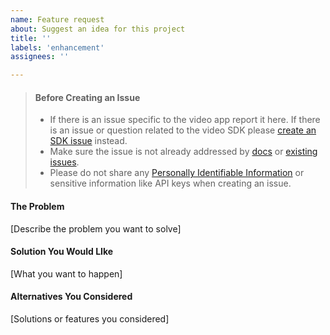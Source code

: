 ```yaml
---
name: Feature request
about: Suggest an idea for this project
title: ''
labels: 'enhancement'
assignees: ''

---
```


> #### Before Creating an Issue
>
> - If there is an issue specific to the video app report it here. If there is an issue or question related to the video SDK please [create an SDK issue](https://github.com/twilio/twilio-video-ios/issues) instead.
> - Make sure the issue is not already addressed by [docs](https://www.twilio.com/docs/video) or [existing issues](https://github.com/twilio/twilio-video-app-ios/issues).
> - Please do not share any 
[Personally Identifiable Information](https://www.twilio.com/docs/glossary/what-is-personally-identifiable-information-pii) or sensitive information like API keys when creating an issue.

#### The Problem

[Describe the problem you want to solve]

#### Solution You Would LIke

[What you want to happen]

#### Alternatives You Considered

[Solutions or features you considered]
